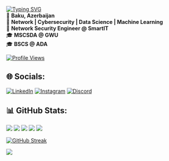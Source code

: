 [![Typing SVG](https://readme-typing-svg.demolab.com?font=Fira+Code&size=30&duration=4000&pause=1&color=FFFFFF&multiline=true&width=485&height=80&lines=%E2%94%8C%E2%94%80%E2%94%80(ggurbanov%E3%89%BFDestroy)-%5B%2F%5D;%E2%94%94%E2%94%80%23+whoami)](https://git.io/typing-svg)  
📍 **Baku, Azerbaijan**  
🔭 **Network | Cybersecurity | Data Science | Machine Learning**  
💼 **Network Security Engineer @ SmartIT**  
🎓 **MSCSDA @ GWU**  
🎓 **BSCS @ ADA**  

[![Profile Views](https://visitcount.itsvg.in/api?id=ggurbanov12098&icon=0&color=12)](https://visitcount.itsvg.in)

## 🌐 Socials:
[![LinkedIn](https://img.shields.io/badge/LinkedIn-%230077B5.svg?logo=linkedin&logoColor=white)](https://www.linkedin.com/in/gabil-gurbanov-b183321a3/) [![Instagram](https://img.shields.io/badge/Instagram-%23E4405F.svg?logo=Instagram&logoColor=white)](https://www.instagram.com/_ggurbanov_/)  [![Discord](https://img.shields.io/badge/Discord-%237289DA.svg?logo=discord&logoColor=white)](https://discord.gg/ggurbanov)   

## 📊 GitHub Stats:
![](http://github-profile-summary-cards.vercel.app/api/cards/profile-details?username=ggurbanov12098&theme=github_dark)
![](http://github-profile-summary-cards.vercel.app/api/cards/repos-per-language?username=ggurbanov12098&theme=github_dark)
![](http://github-profile-summary-cards.vercel.app/api/cards/most-commit-language?username=ggurbanov12098&theme=github_dark)
![](http://github-profile-summary-cards.vercel.app/api/cards/stats?username=ggurbanov12098&theme=github_dark)
![](http://github-profile-summary-cards.vercel.app/api/cards/productive-time?username=ggurbanov12098&theme=github_dark&utcOffset=4)

[![GitHub Streak](https://github-readme-streak-stats.herokuapp.com?user=ggurbanov12098&theme=dark&fire=EB3708&date_format=j%20M%5B%20Y%5D)](https://git.io/streak-stats) 

<!-- <img src="https://capsule-render.vercel.app/api?type=waving&color=gradient&height=110&section=footer"> -->
<img src="https://capsule-render.vercel.app/api?type=waving&height=120&color=gradient&text=EOF&textBg=false&section=footer&reversal=true&animation=twinkling&fontColor=AAAAAA">
<!-- ![LeetCode Stats](https://leetcard.jacoblin.cool/ggurbanov12098?theme=nord&font=IBM%20Plex%20Sans&ext=heatmap) -->



<!-- References: -->
<!-- https://github-readme-streak-stats.herokuapp.com/ -->
<!-- https://capsule-render.vercel.app/ -->
<!-- https://gprm.itsvg.in/ -->
<!-- https://leetcard.jacoblin.cool/ -->
<!-- https://github-profile-trophy.vercel.app/ -->
<!-- https://readme-typing-svg.demolab.com/ -->

<!-- https://github.com/anuraghazra/github-readme-stats -->
<!-- https://github.com/PiyushSuthar/github-readme-quotes -->
<!-- https://github-readme-stats.vercel.app/ -->
<!-- https://shields.io/ -->